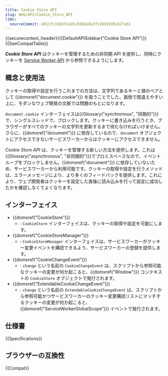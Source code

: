 ```yaml
---
title: Cookie Store API
slug: Web/API/Cookie_Store_API
l10n:
  sourceCommit: e811fc31b67e145c5882e8e3f128d1938c627a51
---
```


{{securecontext_header}}{{DefaultAPISidebar("Cookie Store API")}}{{SeeCompatTable}}

_**Cookie Store API**_ はクッキーを管理するための非同期 API を提供し、同時にクッキーを [Service Worker API](/ja/docs/Web/API/Service_Worker_API) から参照できるようにします。

## 概念と使用法

クッキーの取得や設定を行うこれまでの方法は、文字列であるキーと値のペアとして {{domxref("document.cookie")}} を扱うことでした。面倒で間違えやすい上に、モダンなウェブ開発の文脈では問題のもとになります。

`document.cookie` インターフェイスは{{Glossary("synchronous", "同期的")}}で、シングルスレッドで、ブロックします。クッキーに書き込みを行うとき、ブラウザーがすべてのクッキーの文字列を更新するまで待たなければいけません。さらに、{{domxref("document")}} に依存しているので、`document` オブジェクトにアクセスできないサービスワーカーからはクッキーにアクセスできません。

_Cookie Store API_ は、クッキーを管理する新しい方法を提供します。これは{{Glossary("asynchronous", "非同期的")}}でプロミスベースなので、イベントループをブロックしません。{{domxref("document")}} に依存していないため、サービスワーカーから利用可能です。クッキーの取得や設定を行うメソッドは、エラーメッセージにより、より多くのフィードバックを提供します。これにより、ウェブ開発者はクッキーを設定した直後に読み込みを行って設定に成功したかを確認しなくてよくなります。

## インターフェイス

- {{domxref("CookieStore")}}
  - : `CookieStore` インターフェイスは、クッキーの取得や設定を可能にします。
- {{domxref("CookieStoreManager")}}
  - : `CookieStoreManager` インターフェイスは、サービスワーカーがクッキー変更イベントを購読できるよう、サービスワーカーの登録を提供します。
- {{domxref("CookieChangeEvent")}}
  - : `change` という名前の `CookieChangeEvent` は、スクリプトから参照可能なクッキーの変更が何か起こると、{{domxref("Window")}} コンテキストの `CookieStore` オブジェクトで発行されます。
- {{domxref("ExtendableCookieChangeEvent")}}
  - : `change` という名前の `ExtendableCookieChangeEvent` は、スクリプトから参照可能かつサービスワーカーのクッキー変更購読リストにマッチするクッキーの変更が何か起こると、{{domxref("ServiceWorkerGlobalScope")}} イベントで発行されます。

## 仕様書

{{Specifications}}

## ブラウザーの互換性

{{Compat}}
